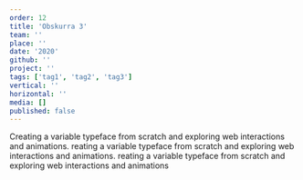 ```yaml
---
order: 12
title: 'Obskurra 3'
team: ''
place: ''
date: '2020'
github: ''
project: ''
tags: ['tag1', 'tag2', 'tag3']
vertical: ''
horizontal: ''
media: []
published: false
---
```


Creating a variable typeface from scratch and exploring web interactions and animations. reating a variable typeface from scratch and exploring web interactions and animations. reating a variable typeface from scratch and exploring web interactions and animations
